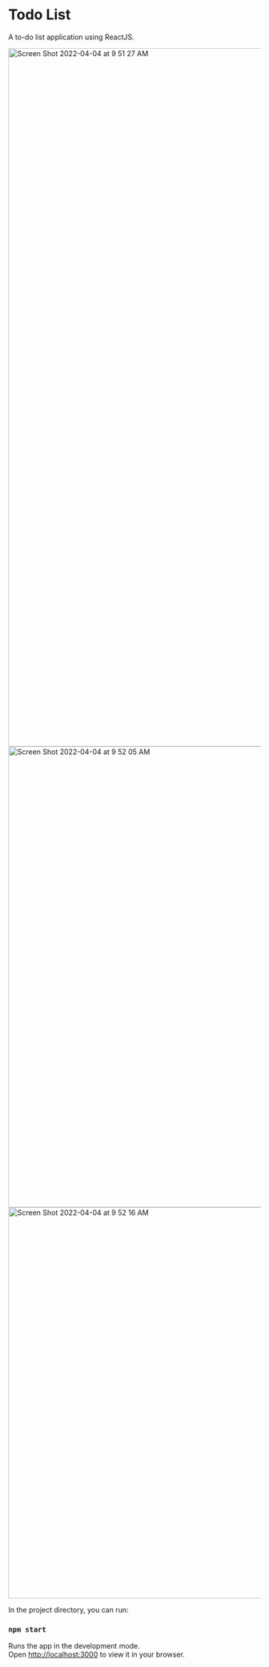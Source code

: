 # Todo List
A to-do list application using ReactJS.

<img width="1394" alt="Screen Shot 2022-04-04 at 9 51 27 AM" src="https://user-images.githubusercontent.com/93955996/161600871-0e52b8e3-39fb-4787-aa81-284761e897e3.png">
<img width="920" alt="Screen Shot 2022-04-04 at 9 52 05 AM" src="https://user-images.githubusercontent.com/93955996/161600899-34035315-25f0-4280-aef2-52c18a61cb96.png">
<img width="781" alt="Screen Shot 2022-04-04 at 9 52 16 AM" src="https://user-images.githubusercontent.com/93955996/161600977-6cc81482-241b-481f-9483-457edced4e24.png">


In the project directory, you can run:

### `npm start`

Runs the app in the development mode.\
Open [http://localhost:3000](http://localhost:3000) to view it in your browser.
